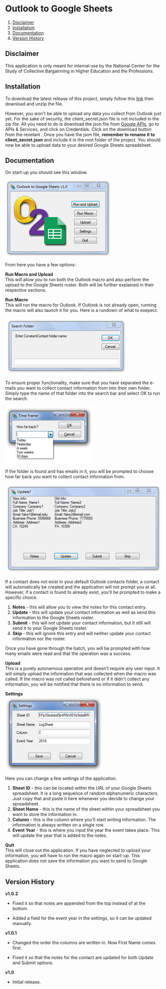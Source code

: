 # Outlook to Google Sheets

1. [Disclaimer](#disclaimer)
2. [Installation](#installation)
3. [Documentation](#documentation)
4. [Version History](#version-history)

## Disclaimer

This application is only meant for internal use by the National Center for the Study of Collective Bargainning in Higher Education and the Professions.

## Installation

To download the latest release of this project, simply follow this [link](https://github.com/mcardenas389/Outlook-To-Google-Sheets/releases) then download and unzip the file.

However, you won't be able to upload any data you collect from Outlook just yet. For the sake of security, the client_secret.json file is not included in the zip file. All you need to do is download the json file from [Google APIs](https://console.developers.google.com), go to APIs & Services, and click on Credentials. Click on the download button from the revelant . Once you have the json file, **remember to rename it to client_secret.json** and include it in the root folder of the project. You should now be able to upload data to your desired Google Sheets spreadsheet.

## Documentation

On start-up you should see this window.

![main window](https://raw.githubusercontent.com/mcardenas389/Outlook-To-Google-Sheets/master/documentation%20images/main%20window.PNG)

From here you have a few options:

**Run Macro and Upload**<br />
This will allow you to run both the Outlook macro and also perform the upload to the Google Sheets roster. Both will be further explained in their respective sections.

**Run Macro**<br />
This will run the macro for Outlook. If Outlook is not already open, running the macro will also launch it for you. Here is a rundown of what to exepect.
  
![search folder window](https://raw.githubusercontent.com/mcardenas389/Outlook-To-Google-Sheets/master/documentation%20images/search%20folder%20window.PNG)
  
To ensure proper functionality, make sure that you have separated the e-mails you want to collect contact information from into their own folder. Simply type the name of that folder into the search bar and select OK to run the search.

![time frame window](https://raw.githubusercontent.com/mcardenas389/Outlook-To-Google-Sheets/master/documentation%20images/time%20frame%20window.png)

If the folder is found and has emails in it, you will be prompted to choose how far back you want to collect contact information from.

![update window](https://raw.githubusercontent.com/mcardenas389/Outlook-To-Google-Sheets/master/documentation%20images/update%20window.PNG)

If a contact does not exist in your default Outlook contacts folder, a contact will automatically be created and the application will not prompt you at all. However, if a contact is found to already exist, you'll be prompted to make a specific choice.

1. **Notes** - this will allow you to view the notes for this contact entry.
2. **Update** - this will update your contact information as well as send this information to the Google Sheets roster.
3. **Submit** - this will not update your contact information, but it still will send it to your Google Sheets roster.
4. **Skip** - this will ignore this entry and will neither update your contact information nor the roster.

Once you have gone through the batch, you will be prompted with how many emails were read and that the operation was a success.

**Upload**<br />
This is a purely autonamous operation and doesn't require any user input. It will simply upload the information that was collected when the macro was called. If the macro was not called beforehand or if it didn't collect any information, you will be notified that there is no information to send.

**Settings**<br />
![settings window](https://raw.githubusercontent.com/mcardenas389/Outlook-To-Google-Sheets/master/documentation%20images/settings%20window.PNG)

Here you can change a few settings of the application.

1. **Sheet ID** - this can be located within the URL of your Google Sheets spreadsheet. It is a long sequence of random alphanumeric characters. Just copy that and paste it here whenever you decide to change your spreadsheet.
2. **Sheet Name** - this is the name of the sheet within your spreadsheet you want to store the information in.
3. **Column** - this is the column where you'll start writing information. The information is always written on a single row.
4. **Event Year** - this is where you input the year the event takes place. This will update the year that is added to the notes.

**Quit**<br />
This will close out the application. If you have neglected to upload your information, you will have to run the macro again on start-up. This application does not save the information you want to send to Google Sheets.

## Version History
**v1.0.2**<br />

* Fixed it so that notes are appended from the top instead of at the bottom.

* Added a field for the event year in the settings, so it can be updated manually.

**v1.0.1**<br />

* Changed the order the columns are written in. Now First Name comes first.

* Fixed it so that the notes for the contact are updated for both Update and Submit options.

**v1.0**<br />

* Initial release.
